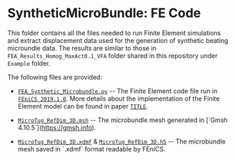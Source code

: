 # SyntheticMicroBundle: FE Code
This folder contains all the files needed to run Finite Element simulations and extract displacement data used for the generation of synthetic beating microundle data. The results are similar to those in `FEA_Results_Homog_MaxAct0.1_VFA` folder shared in this repository under `Example` folder.

The following files are provided: 

* [`FEA_Synthetic_Microbundle.py`](FEA_Synthetic_Microbundle.py) -- The Finite Element code file run in [`FEniCS 2019.1.0`](https://fenicsproject.org). More details about the implementation of the Finite Element model can be found in paper [`TITLE`](addlink).

* [`MicroTug_RefDim_3D.msh`](`MicroTug_RefDim_3D.msh) -- The microbundle mesh generated in [`Gmsh 4.10.5`](https://gmsh.info).
* [`MicroTug_RefDim_3D.xdmf`](MicroTug_RefDim_3D.xdmf) & [`MicroTug_RefDim_3D.h5`](`MicroTug_RefDim_3D.h5) -- The microbundle mesh saved in `.xdmf` format readable by FEniCS.
